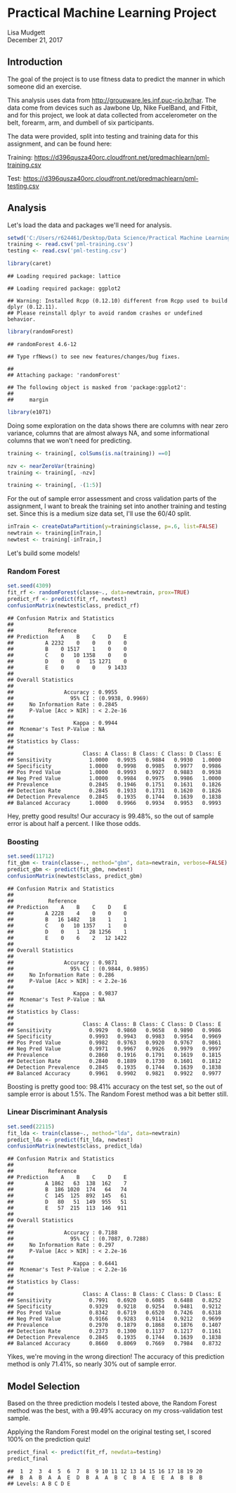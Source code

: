 # Practical Machine Learning Project
Lisa Mudgett  
December 21, 2017  



## Introduction

The goal of the project is to use fitness data to predict the manner in which someone did an exercise.

This analysis uses data from http://groupware.les.inf.puc-rio.br/har.  The data come from devices such as Jawbone Up, Nike FuelBand, and Fitbit, and for this project, we look at data collected from accelerometer on the belt, forearm, arm, and dumbell of six participants.

The data were provided, split into testing and training data for this assignment, and can be found here:

Training: https://d396qusza40orc.cloudfront.net/predmachlearn/pml-training.csv

Test: https://d396qusza40orc.cloudfront.net/predmachlearn/pml-testing.csv

## Analysis

Let's load the data and packages we'll need for analysis.


```r
setwd('C:/Users/r624461/Desktop/Data Science/Practical Machine Learning')
training <- read.csv('pml-training.csv')
testing <- read.csv('pml-testing.csv')

library(caret)
```

```
## Loading required package: lattice
```

```
## Loading required package: ggplot2
```

```
## Warning: Installed Rcpp (0.12.10) different from Rcpp used to build dplyr (0.12.11).
## Please reinstall dplyr to avoid random crashes or undefined behavior.
```

```r
library(randomForest)
```

```
## randomForest 4.6-12
```

```
## Type rfNews() to see new features/changes/bug fixes.
```

```
## 
## Attaching package: 'randomForest'
```

```
## The following object is masked from 'package:ggplot2':
## 
##     margin
```

```r
library(e1071)
```

Doing some exploration on the data shows there are columns with near zero variance, columns that are almost always NA, and some informational columns that we won't need for predicting.


```r
training <- training[, colSums(is.na(training)) ==0]

nzv <- nearZeroVar(training)
training <- training[, -nzv]

training <- training[, -(1:5)]
```

For the out of sample error assessment and cross validation parts of the assignment, I want to break the training set into another training and testing set.  Since this is a medium size data set, I'll use the 60/40 split.


```r
inTrain <- createDataPartition(y=training$classe, p=.6, list=FALSE)
newtrain <- training[inTrain,]
newtest <- training[-inTrain,]
```
Let's build some models! 

### Random Forest

```r
set.seed(4309)
fit_rf <- randomForest(classe~., data=newtrain, prox=TRUE)
predict_rf <- predict(fit_rf, newtest)
confusionMatrix(newtest$class, predict_rf)
```

```
## Confusion Matrix and Statistics
## 
##           Reference
## Prediction    A    B    C    D    E
##          A 2232    0    0    0    0
##          B    0 1517    1    0    0
##          C    0   10 1358    0    0
##          D    0    0   15 1271    0
##          E    0    0    0    9 1433
## 
## Overall Statistics
##                                           
##                Accuracy : 0.9955          
##                  95% CI : (0.9938, 0.9969)
##     No Information Rate : 0.2845          
##     P-Value [Acc > NIR] : < 2.2e-16       
##                                           
##                   Kappa : 0.9944          
##  Mcnemar's Test P-Value : NA              
## 
## Statistics by Class:
## 
##                      Class: A Class: B Class: C Class: D Class: E
## Sensitivity            1.0000   0.9935   0.9884   0.9930   1.0000
## Specificity            1.0000   0.9998   0.9985   0.9977   0.9986
## Pos Pred Value         1.0000   0.9993   0.9927   0.9883   0.9938
## Neg Pred Value         1.0000   0.9984   0.9975   0.9986   1.0000
## Prevalence             0.2845   0.1946   0.1751   0.1631   0.1826
## Detection Rate         0.2845   0.1933   0.1731   0.1620   0.1826
## Detection Prevalence   0.2845   0.1935   0.1744   0.1639   0.1838
## Balanced Accuracy      1.0000   0.9966   0.9934   0.9953   0.9993
```

Hey, pretty good results!  Our accuracy is 99.48%, so the out of sample error is about half a percent.  I like those odds. 

### Boosting

```r
set.seed(11712)
fit_gbm <- train(classe~., method="gbm", data=newtrain, verbose=FALSE)
predict_gbm <- predict(fit_gbm, newtest)
confusionMatrix(newtest$class, predict_gbm)
```

```
## Confusion Matrix and Statistics
## 
##           Reference
## Prediction    A    B    C    D    E
##          A 2228    4    0    0    0
##          B   16 1482   18    1    1
##          C    0   10 1357    1    0
##          D    0    1   28 1256    1
##          E    0    6    2   12 1422
## 
## Overall Statistics
##                                           
##                Accuracy : 0.9871          
##                  95% CI : (0.9844, 0.9895)
##     No Information Rate : 0.286           
##     P-Value [Acc > NIR] : < 2.2e-16       
##                                           
##                   Kappa : 0.9837          
##  Mcnemar's Test P-Value : NA              
## 
## Statistics by Class:
## 
##                      Class: A Class: B Class: C Class: D Class: E
## Sensitivity            0.9929   0.9860   0.9658   0.9890   0.9986
## Specificity            0.9993   0.9943   0.9983   0.9954   0.9969
## Pos Pred Value         0.9982   0.9763   0.9920   0.9767   0.9861
## Neg Pred Value         0.9971   0.9967   0.9926   0.9979   0.9997
## Prevalence             0.2860   0.1916   0.1791   0.1619   0.1815
## Detection Rate         0.2840   0.1889   0.1730   0.1601   0.1812
## Detection Prevalence   0.2845   0.1935   0.1744   0.1639   0.1838
## Balanced Accuracy      0.9961   0.9902   0.9821   0.9922   0.9977
```

Boosting is pretty good too: 98.41% accuracy on the test set, so the out of sample error is about 1.5%. The Random Forest method was a bit better still. 

### Linear Discriminant Analysis

```r
set.seed(22115)
fit_lda <- train(classe~., method="lda", data=newtrain)
predict_lda <- predict(fit_lda, newtest)
confusionMatrix(newtest$class, predict_lda)
```

```
## Confusion Matrix and Statistics
## 
##           Reference
## Prediction    A    B    C    D    E
##          A 1862   63  138  162    7
##          B  186 1020  174   64   74
##          C  145  125  892  145   61
##          D   80   51  149  955   51
##          E   57  215  113  146  911
## 
## Overall Statistics
##                                           
##                Accuracy : 0.7188          
##                  95% CI : (0.7087, 0.7288)
##     No Information Rate : 0.297           
##     P-Value [Acc > NIR] : < 2.2e-16       
##                                           
##                   Kappa : 0.6441          
##  Mcnemar's Test P-Value : < 2.2e-16       
## 
## Statistics by Class:
## 
##                      Class: A Class: B Class: C Class: D Class: E
## Sensitivity            0.7991   0.6920   0.6085   0.6488   0.8252
## Specificity            0.9329   0.9218   0.9254   0.9481   0.9212
## Pos Pred Value         0.8342   0.6719   0.6520   0.7426   0.6318
## Neg Pred Value         0.9166   0.9283   0.9114   0.9212   0.9699
## Prevalence             0.2970   0.1879   0.1868   0.1876   0.1407
## Detection Rate         0.2373   0.1300   0.1137   0.1217   0.1161
## Detection Prevalence   0.2845   0.1935   0.1744   0.1639   0.1838
## Balanced Accuracy      0.8660   0.8069   0.7669   0.7984   0.8732
```

Yikes, we're moving in the wrong direction! The accuracy of this prediction method is only 71.41%, so nearly 30% out of sample error.

## Model Selection
Based on the three prediction models I tested above, the Random Forest method was the best, with a 99.49% accuracy on my cross-validation test sample.  

Applying the Random Forest model on the original testing set, I scored 100% on the prediction quiz!


```r
predict_final <- predict(fit_rf, newdata=testing)
predict_final
```

```
##  1  2  3  4  5  6  7  8  9 10 11 12 13 14 15 16 17 18 19 20 
##  B  A  B  A  A  E  D  B  A  A  B  C  B  A  E  E  A  B  B  B 
## Levels: A B C D E
```
